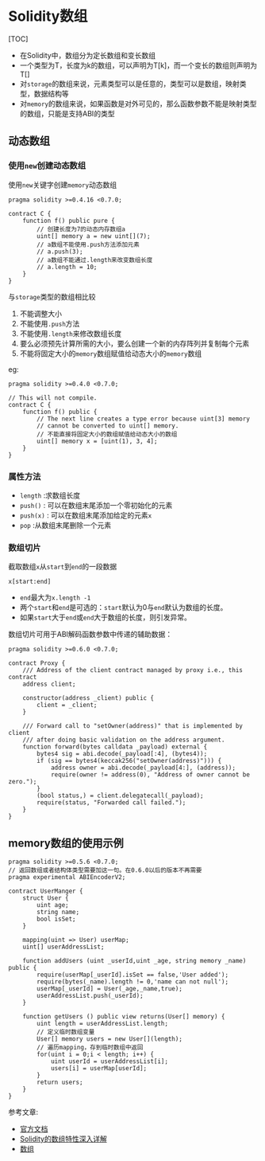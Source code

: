 # Solidity数组
[TOC]

- 在Solidity中，数组分为定长数组和变长数组
- 一个类型为T，长度为k的数组，可以声明为T[k]，而一个变长的数组则声明为T[]
- 对`storage`的数组来说，元素类型可以是任意的，类型可以是数组，映射类型，数据结构等
- 对`memory`的数组来说，如果函数是对外可见的，那么函数参数不能是映射类型的数组，只能是支持ABI的类型


## 动态数组
### 使用`new`创建动态数组

使用`new`关键字创建`memory`动态数组

```
pragma solidity >=0.4.16 <0.7.0;

contract C {
    function f() public pure {
        // 创建长度为7的动态内存数组a
        uint[] memory a = new uint[](7);
        // a数组不能使用.push方法添加元素
        // a.push(3);
        // a数组不能通过.length来改变数组长度
        // a.length = 10;
    }
}
```

与`storage`类型的数组相比较

1. 不能调整大小
2. 不能使用`.push`方法
3. 不能使用`.length`来修改数组长度
4. 要么必须预先计算所需的大小，要么创建一个新的内存阵列并复制每个元素
5. 不能将固定大小的`memory`数组赋值给动态大小的`memory`数组

eg: 

```
pragma solidity >=0.4.0 <0.7.0;

// This will not compile.
contract C {
    function f() public {
        // The next line creates a type error because uint[3] memory
        // cannot be converted to uint[] memory.
        // 不能直接将固定大小的数组赋值给动态大小的数组
        uint[] memory x = [uint(1), 3, 4];
    }
}
```


### 属性方法

- `length` :求数组长度
- `push()` : 可以在数组末尾添加一个零初始化的元素
- `push(x)` : 可以在数组末尾添加给定的元素`x`
- `pop` :从数组末尾删除一个元素

### 数组切片

截取数组`x`从`start`到`end`的一段数据

```
x[start:end]
```

- `end`最大为`x.length -1`
- 两个`start`和`end`是可选的：`start`默认为0与`end`默认为数组的长度。
- 如果`start`大于`end`或`end`大于数组的长度，则引发异常。

数组切片可用于ABI解码函数参数中传递的辅助数据：

```
pragma solidity >=0.6.0 <0.7.0;

contract Proxy {
    /// Address of the client contract managed by proxy i.e., this contract
    address client;

    constructor(address _client) public {
        client = _client;
    }

    /// Forward call to "setOwner(address)" that is implemented by client
    /// after doing basic validation on the address argument.
    function forward(bytes calldata _payload) external {
        bytes4 sig = abi.decode(_payload[:4], (bytes4));
        if (sig == bytes4(keccak256("setOwner(address)"))) {
            address owner = abi.decode(_payload[4:], (address));
            require(owner != address(0), "Address of owner cannot be zero.");
        }
        (bool status,) = client.delegatecall(_payload);
        require(status, "Forwarded call failed.");
    }
}
```

## memory数组的使用示例

```
pragma solidity >=0.5.6 <0.7.0;
// 返回数组或者结构体类型需要加这一句。在0.6.0以后的版本不再需要
pragma experimental ABIEncoderV2;

contract UserManger {
    struct User {
        uint age;
        string name;
        bool isSet;
    }
    
    mapping(uint => User) userMap;
    uint[] userAddressList;
    
    function addUsers (uint _userId,uint _age, string memory _name) public {
        require(userMap[_userId].isSet == false,'User added');
        require(bytes(_name).length != 0,'name can not null');
        userMap[_userId] = User(_age,_name,true);
        userAddressList.push(_userId);
    }
    
    function getUsers () public view returns(User[] memory) {
        uint length = userAddressList.length;
        // 定义临时数组变量
        User[] memory users = new User[](length);
        // 遍历mapping，存到临时数组中返回
        for(uint i = 0;i < length; i++) {
            uint userId = userAddressList[i];
            users[i] = userMap[userId];
        }
        return users;
    }
}
```

参考文章:

- [官方文档](https://solidity.readthedocs.io/en/v0.6.6/types.html#arrays)
- [Solidity的数组特性深入详解](https://me.tryblockchain.org/solidity-array.html)
- [数组](https://www.tryblockchain.org/Solidity-Array-%E6%95%B0%E7%BB%84.html)